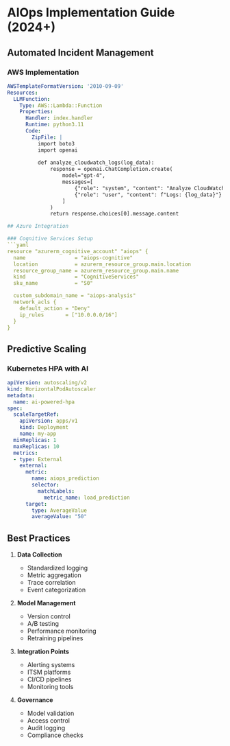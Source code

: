 # AIOps Implementation Guide (2024+)

## Automated Incident Management

### AWS Implementation

```yaml
AWSTemplateFormatVersion: '2010-09-09'
Resources:
  LLMFunction:
    Type: AWS::Lambda::Function
    Properties:
      Handler: index.handler
      Runtime: python3.11
      Code:
        ZipFile: |
          import boto3
          import openai
          
          def analyze_cloudwatch_logs(log_data):
              response = openai.ChatCompletion.create(
                  model="gpt-4",
                  messages=[
                      {"role": "system", "content": "Analyze CloudWatch logs and suggest remediation steps."},
                      {"role": "user", "content": f"Logs: {log_data}"}
                  ]
              )
              return response.choices[0].message.content

## Azure Integration

### Cognitive Services Setup
```yaml
resource "azurerm_cognitive_account" "aiops" {
  name                = "aiops-cognitive"
  location            = azurerm_resource_group.main.location
  resource_group_name = azurerm_resource_group.main.name
  kind                = "CognitiveServices"
  sku_name            = "S0"

  custom_subdomain_name = "aiops-analysis"
  network_acls {
    default_action = "Deny"
    ip_rules       = ["10.0.0.0/16"]
  }
}
```

## Predictive Scaling

### Kubernetes HPA with AI

```yaml
apiVersion: autoscaling/v2
kind: HorizontalPodAutoscaler
metadata:
  name: ai-powered-hpa
spec:
  scaleTargetRef:
    apiVersion: apps/v1
    kind: Deployment
    name: my-app
  minReplicas: 1
  maxReplicas: 10
  metrics:
  - type: External
    external:
      metric:
        name: aiops_prediction
        selector:
          matchLabels:
            metric_name: load_prediction
      target:
        type: AverageValue
        averageValue: "50"
```

## Best Practices

1. **Data Collection**
   - Standardized logging
   - Metric aggregation
   - Trace correlation
   - Event categorization

2. **Model Management**
   - Version control
   - A/B testing
   - Performance monitoring
   - Retraining pipelines

3. **Integration Points**
   - Alerting systems
   - ITSM platforms
   - CI/CD pipelines
   - Monitoring tools

4. **Governance**
   - Model validation
   - Access control
   - Audit logging
   - Compliance checks
